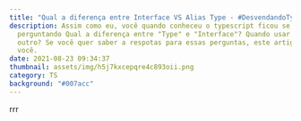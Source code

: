 ```yaml
---
title: "Qual a diferença entre Interface VS Alias Type - #DesvendandoTypescript"
description: Assim como eu, você quando conheceu o typescript ficou se
  perguntando Qual a diferença entre "Type" e "Interface"? Quando usar um ou
  outro? Se você quer saber a respotas para essas perguntas, este artigo é para
  você.
date: 2021-08-23 09:34:37
thumbnail: assets/img/h5j7kxcepqre4c893oii.png
category: TS
background: "#007acc"
---
```

rrr